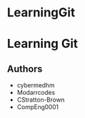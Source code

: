 # LearningGit
# Learning Git





















## 	Authors
- cybermedhm
- Modarrcodes
- CStratton-Brown
- CompEng0001